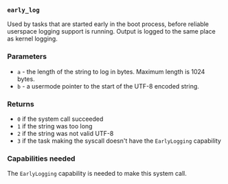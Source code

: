 ### `early_log`
Used by tasks that are started early in the boot process, before reliable userspace logging support is running.
Output is logged to the same place as kernel logging.

### Parameters
* `a` - the length of the string to log in bytes. Maximum length is 1024 bytes.
* `b` - a usermode pointer to the start of the UTF-8 encoded string.

### Returns
 - `0` if the system call succeeded
 - `1` if the string was too long
 - `2` if the string was not valid UTF-8
 - `3` if the task making the syscall doesn't have the `EarlyLogging` capability

### Capabilities needed
The `EarlyLogging` capability is needed to make this system call.
